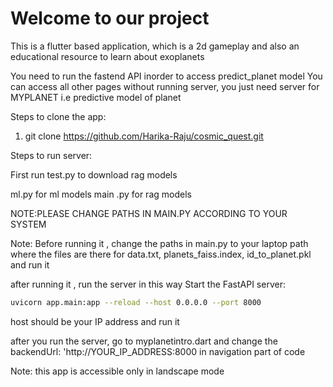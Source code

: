 # Welcome to our project

This is a flutter based application, which is a 2d gameplay and also an educational resource to learn about exoplanets

You need to run the fastend API inorder to access predict_planet model
You can access all other pages without running server, you just need server for MYPLANET i.e predictive model of planet

Steps to clone the app:
1. git clone https://github.com/Harika-Raju/cosmic_quest.git

Steps to run server:

First run test.py to download rag models

ml.py for ml models
main .py for rag models

NOTE:PLEASE CHANGE PATHS IN MAIN.PY ACCORDING TO YOUR SYSTEM




Note: Before running it , change the paths in main.py to your laptop path where the files are there for data.txt, planets_faiss.index, id_to_planet.pkl and run it

after running it , run the server in this way 
Start the FastAPI server:
   ```bash
   uvicorn app.main:app --reload --host 0.0.0.0 --port 8000
   ```

   host should be your IP address and run it 

after you run the server, go to myplanetintro.dart and change the backendUrl: 'http://YOUR_IP_ADDRESS:8000 in navigation part of code

Note: this app is accessible only in landscape mode
                





